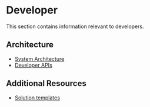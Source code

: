 # Developer

This section contains information relevant to developers.

## Architecture   

- [System Architecture](architecture/system-architecture.md)
- [Developer APIs](architecture/developer-api-overview.md)

## Additional Resources

- [Solution templates](architecture/solution-templates.md)
